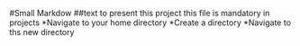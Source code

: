 #Small Markdow
##text to present this project
this file is mandatory in projects
*Navigate to your home directory
*Create a directory
*Navigate to ths new directory 
